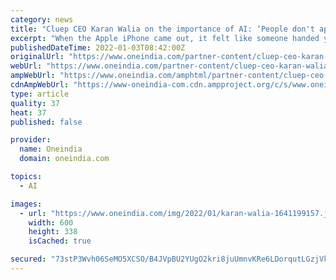 ```yaml
---
category: news
title: "Cluep CEO Karan Walia on the importance of AI: ‘People don't appreciate right now that they are already a cybo"
excerpt: "When the Apple iPhone came out, it felt like someone handed you a bit of Star Trek. Karan Walia got a hold of one when he was 19 and became obsessed with the idea of an AI assistant that would run on your smartphone and do useful digital tasks for you."
publishedDateTime: 2022-01-03T08:42:00Z
originalUrl: "https://www.oneindia.com/partner-content/cluep-ceo-karan-walia-on-the-importance-of-ai-people-don-t-appreciate-right-now-that-they-are-alread-3354677.html"
webUrl: "https://www.oneindia.com/partner-content/cluep-ceo-karan-walia-on-the-importance-of-ai-people-don-t-appreciate-right-now-that-they-are-alread-3354677.html"
ampWebUrl: "https://www.oneindia.com/amphtml/partner-content/cluep-ceo-karan-walia-on-the-importance-of-ai-people-don-t-appreciate-right-now-that-they-are-alread-3354677.html"
cdnAmpWebUrl: "https://www-oneindia-com.cdn.ampproject.org/c/s/www.oneindia.com/amphtml/partner-content/cluep-ceo-karan-walia-on-the-importance-of-ai-people-don-t-appreciate-right-now-that-they-are-alread-3354677.html"
type: article
quality: 37
heat: 37
published: false

provider:
  name: Oneindia
  domain: oneindia.com

topics:
  - AI

images:
  - url: "https://www.oneindia.com/img/2022/01/karan-walia-1641199157.jpg"
    width: 600
    height: 338
    isCached: true

secured: "73stP3Wvh06SeMO5XCSO/B4JVpBU2YUgO2kri8juUmnvKRe6LDorqutLGzjVkJJrof8eRqdjl5JN/rOEeFVbWeAs3vJKrR8wMp9rxS3nclW4/GGrFYBvznVPlSFEPmG/7RSwbTRNX073bmWt7aXyj3v66bpG0EPnfmFIrrjAwTM+Igfk2bZbV8cwlXgsY7rQ6nxw9YKkjGdCnNPbsJLeEy+u9epIKuMmIjQIDsDA7CH0NfMwq6zg1GQtffH8QTd++qXh1wgTBiZWgGs+OVUUQDkQZCo63S9Lw/jpkkze895SOCAKnVEedRMPC4SMCiTNU+3vCbMAbgNody5RVL5oDHwC5cQTUSuI1thgdkwuYFI=;DOO660f0Ai2HEL9bQkcOQw=="
---
```


